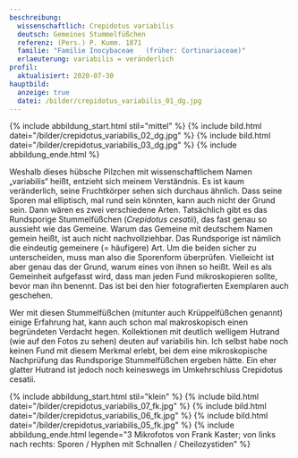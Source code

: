 ```yaml
---
beschreibung:
  wissenschaftlich: Crepidotus variabilis
  deutsch: Gemeines Stummelfüßchen
  referenz: (Pers.) P. Kumm. 1871
  familie: "Familie Inocybaceae   (früher: Cortinariaceae)"
  erlaeuterung: variabilis = veränderlich
profil:
  aktualisiert: 2020-07-30
hauptbild:
  anzeige: true
  datei: /bilder/crepidotus_variabilis_01_dg.jpg
---
```

{% include abbildung_start.html stil="mittel" %}
{% include bild.html datei="/bilder/crepidotus_variabilis_02_dg.jpg" %}
{% include bild.html datei="/bilder/crepidotus_variabilis_03_dg.jpg" %}
{% include abbildung_ende.html %}

Weshalb dieses hübsche Pilzchen mit wissenschaftlichem Namen „variabilis“ heißt, entzieht sich meinem Verständnis. Es ist kaum veränderlich, seine Fruchtkörper sehen sich durchaus ähnlich. Dass seine Sporen mal elliptisch, mal rund sein könnten, kann auch nicht der Grund sein. Dann wären es zwei verschiedene Arten. Tatsächlich gibt es das Rundsporige Stummelfüßchen (*Crepidotus cesatii*), das fast genau so aussieht wie das Gemeine. Warum das Gemeine mit deutschem Namen gemein heißt, ist auch nicht nachvollziehbar. Das Rundsporige ist nämlich die eindeutig gemeinere (= häufigere) Art. Um die beiden sicher zu unterscheiden, muss man also die Sporenform überprüfen. Vielleicht ist aber genau das der Grund, warum eines von ihnen so heißt. Weil es als Gemeinheit aufgefasst wird, dass man jeden Fund mikroskopieren sollte, bevor man ihn benennt. Das ist bei den hier fotografierten Exemplaren auch geschehen.

Wer mit diesen Stummelfüßchen (mitunter auch Krüppelfüßchen genannt) einige Erfahrung hat, kann auch schon mal makroskopisch einen begründeten Verdacht hegen. Kollektionen mit deutlich welligem Hutrand (wie auf den Fotos zu sehen) deuten auf variabilis hin. Ich selbst habe noch keinen Fund mit diesem Merkmal erlebt, bei dem eine mikroskopische Nachprüfung das Rundsporige Stummelfüßchen ergeben hätte. Ein eher glatter Hutrand ist jedoch noch keineswegs im Umkehrschluss Crepidotus cesatii.

{% include abbildung_start.html stil="klein" %}
{% include bild.html datei="/bilder/crepidotus_variabilis_07_fk.jpg" %}
{% include bild.html datei="/bilder/crepidotus_variabilis_06_fk.jpg" %}
{% include bild.html datei="/bilder/crepidotus_variabilis_05_fk.jpg" %}
{% include abbildung_ende.html legende="3 Mikrofotos von Frank Kaster; von links nach rechts: Sporen / Hyphen mit Schnallen / Cheilozystiden" %}